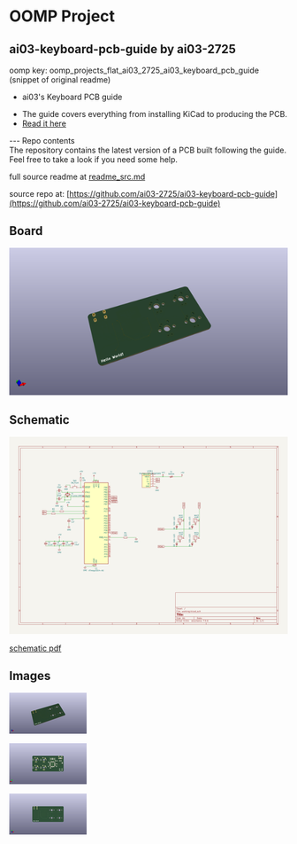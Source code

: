 # OOMP Project  
## ai03-keyboard-pcb-guide  by ai03-2725  
  
oomp key: oomp_projects_flat_ai03_2725_ai03_keyboard_pcb_guide  
(snippet of original readme)  
  
- ai03's Keyboard PCB guide  
  
* The guide covers everything from installing KiCad to producing the PCB.  
* [Read it here](https://kbwiki.ai03.me/books/pcb-design/chapter/pcb-designer-guide)  
  
--- Repo contents  
The repository contains the latest version of a PCB built following the guide.  
Feel free to take a look if you need some help.  
  
  full source readme at [readme_src.md](readme_src.md)  
  
source repo at: [https://github.com/ai03-2725/ai03-keyboard-pcb-guide](https://github.com/ai03-2725/ai03-keyboard-pcb-guide)  
## Board  
  
[![working_3d.png](working_3d_600.png)](working_3d.png)  
## Schematic  
  
[![working_schematic.png](working_schematic_600.png)](working_schematic.png)  
  
[schematic pdf](working_schematic.pdf)  
## Images  
  
[![working_3d.png](working_3d_140.png)](working_3d.png)  
  
[![working_3d_back.png](working_3d_back_140.png)](working_3d_back.png)  
  
[![working_3d_front.png](working_3d_front_140.png)](working_3d_front.png)  
